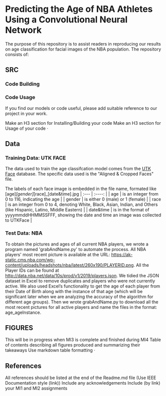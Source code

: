 # Predicting the Age of NBA Athletes Using a Convolutional Neural Network

The purpose of this repository is to assist readers in reproducing our results on age classification for facial images of the NBA population. The repository consists of:

## SRC
### Code Building


### Code Usage
If you find our models or code useful, please add suitable reference to our project in your work.

Make an H3 section for Installing/Building your code
Make an H3 section for Usage of your code · 

## Data 
### Training Data: UTK FACE
The data used to train the age classifcation model comes from the [UTK Face](https://susanqq.github.io/UTKFace/) database. The specific data used is the "Aligned & Cropped Faces" file. 

The labels of each face image is embedded in the file name, formated like [age]_[gender]_[race]_[date&time].jpg
| :---        |    :----:   | 
| age         | is an integer from 0 to 116, indicating the age | 
| gender      | is either 0 (male) or 1 (female)       | 
| race        | is an integer from 0 to 4, denoting White, Black, Asian, Indian, and Others (like Hispanic, Latino, Middle Eastern) |
| date&time   | is in the format of yyyymmddHHMMSSFFF, showing the date and time an image was collected to UTKFace        |


### Test Data: NBA 
To obtain the pictures and ages of all current NBA players, we wrote a program named 'grabAndName.py' to automate the process. All NBA players' most recent picture is available at the URL: https://ak-static.cms.nba.com/wp-content/uploads/headshots/nba/latest/260x190/PLAYERID.png. All the Player IDs can be found at http://data.nba.net/data/10s/prod/v1/2019/players.json. We tidied the JSON dataset in Excel to remove duplicates and players who were not currently active. We also used Excel’s functionality to get the age of each player from their Date of Birth along with the instance of that age (which will be significant later when we are analyzing the accuracy of the algorithm for different age groups). Then we wrote grabAndName.py to download all the most recent pictures for all active players and name the files in the format: age_ageInstance.

## FIGURES 
This will be in progress when MI3 is complete and finished during MI4 
Table of contents describing all figures produced and summarizing their takeaways
Use markdown table formatting · 

## References 
All references should be listed at the end of the Readme.md file (Use IEEE Documentation style (link)) 
Include any acknowledgements 
Include (by link) your MI1 and MI2 assignments


